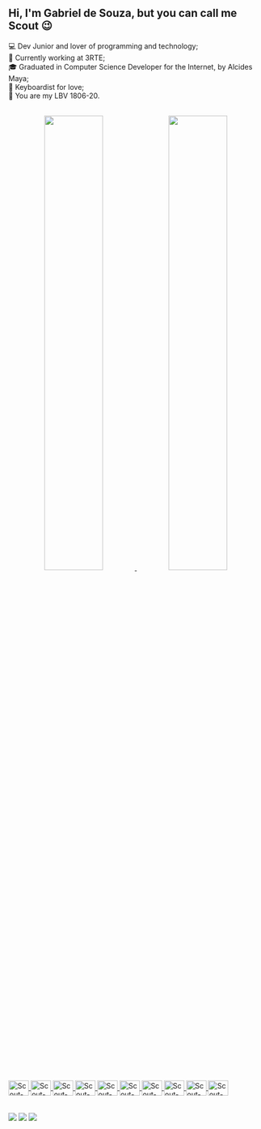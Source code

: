 ## Hi, I'm Gabriel de Souza, but you can call me Scout 😉

💻 Dev Junior and lover of programming and technology; <br />
👔 Currently working at 3RTE; <br />
🎓 Graduated in Computer Science Developer for the Internet, by Alcides Maya; <br />
🎹 Keyboardist for love; <br />
🌟 You are my LBV 1806-20. <br />

<br />
<div align="center">
  <a href="https://github.com/ScoutDevBR">
   <img width="48%" src="https://github-readme-stats.vercel.app/api?username=ScoutDevBR&show_icons=true&theme=dark&include_all_commits=true&count_private=true"/>
   <img width="48%" src="https://github-readme-stats.vercel.app/api/top-langs/?username=ScoutDevBR&layout=compact&langs_count=7&theme=dark"/>
</div>
<br />
<div
  style="display: inline_block"><br>
  <img align="center" alt="Scout-Arduino" height="30" width="40" src="https://cdn.jsdelivr.net/gh/devicons/devicon/icons/arduino/arduino-original-wordmark.svg">
  <img align="center" alt="Scout-C" height="30" width="40" src="https://cdn.jsdelivr.net/gh/devicons/devicon/icons/c/c-original.svg">
  <img align="center" alt="Scout-C++" height="30" width="40" src="https://cdn.jsdelivr.net/gh/devicons/devicon/icons/cplusplus/cplusplus-original.svg">
  <img align="center" alt="Scout-C#" height="30" width="40" src="https://cdn.jsdelivr.net/gh/devicons/devicon/icons/csharp/csharp-original.svg">
  <img align="center" alt="Scout-Debian" height="30" width="40" src="https://cdn.jsdelivr.net/gh/devicons/devicon/icons/debian/debian-original.svg">
  <img align="center" alt="Scout-MySQL" height="30" width="40" src="https://cdn.jsdelivr.net/gh/devicons/devicon/icons/mysql/mysql-original.svg">
  <img align="center" alt="Scout-Linux" height="30" width="40" src="https://cdn.jsdelivr.net/gh/devicons/devicon/icons/linux/linux-original.svg">
  <img align="center" alt="Scout-Python" height="30" width="40" src="https://cdn.jsdelivr.net/gh/devicons/devicon/icons/python/python-original.svg">
  <img align="center" alt="Scout-Photoshop" height="30" width="40" src="https://cdn.jsdelivr.net/gh/devicons/devicon/icons/photoshop/photoshop-plain.svg">
  <img align="center" alt="Scout-Premiere" height="30" width="40" src="https://cdn.jsdelivr.net/gh/devicons/devicon/icons/premierepro/premierepro-plain.svg" />
</div>
 <br />
  <br />
<div> 
  <a href="https://www.youtube.com/channel/UCU18MN8SVdc0hpffAEOLRuQ" target="_blank"><img src="https://img.shields.io/badge/YouTube-FF0000?style=for-the-badge&logo=youtube&logoColor=white" target="_blank"></a>
  <a href="https://instagram.com/bieldesouza__" target="_blank"><img src="https://img.shields.io/badge/-Instagram-%23E4405F?style=for-the-badge&logo=instagram&logoColor=white" target="_blank"></a> 
  <a href = "gabrieljedsouza@gmail.com"><img src="https://img.shields.io/badge/-Gmail-%23333?style=for-the-badge&logo=gmail&logoColor=white" target="_blank"></a>
 
</div>
